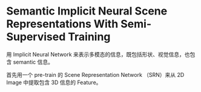 # Semantic Implicit Neural Scene Representations With Semi-Supervised Training
用 Implicit Neural Network 来表示多模态的信息，既包括形状、视觉信息，也包含 semantic 信息。

首先用一个 pre-train 的 Scene Representation Network （SRN）来从 2D Image 中提取包含 3D 信息的 Feature。